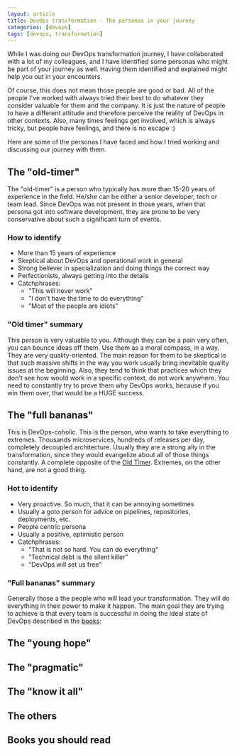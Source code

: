 ```yaml
---
layout: article
title: DevOps transformation - The personas in your journey
categories: [devops]
tags: [devops, transformation]
---
```


While I was doing our DevOps transformation journey, I have collaborated with a lot of my colleagues, and I have identified some personas who might be part of your journey as well. Having them identified and explained might help you out in your encounters.

Of course, this does not mean those people are good or bad. All of the people I've worked with always tried their best to do whatever they consider valuable for them and the company. It is just the nature of people to have a different attitude and therefore perceive the reality of DevOps in other contexts. Also, many times feelings get involved, which is always tricky, but people have feelings, and there is no escape :)

Here are some of the personas I have faced and how I tried working and discussing our journey with them.

## The "old-timer"

The "old-timer" is a person who typically has more than 15-20 years of experience in the field. He/she can be either a senior developer, tech or team lead. Since DevOps was not present in those years, when that persona got into software development, they are prone to be very conservative about such a significant turn of events.

### How to identify

* More than 15 years of experience
* Skeptical about DevOps and operational work in general
* Strong believer in specialization and doing things the correct way
* Perfectionists, always getting into the details
* Catchphrases:
  * "This will never work"
  * "I don't have the time to do everything"
  * "Most of the people are idiots"

### "Old timer" summary

This person is very valuable to you. Although they can be a pain very often, you can bounce ideas off them. Use them as a moral compass, in a way. They are very quality-oriented. The main reason for them to be skeptical is that such massive shifts in the way you work usually bring inevitable quality issues at the beginning. Also, they tend to think that practices which they don't see how would work in a specific context, do not work anywhere. You need to constantly try to prove them why DevOps works, because if you win them over, that would be a HUGE success.

## The "full bananas"

This is DevOps-coholic. This is the person, who wants to take everything to extremes. Thousands microservices, hundreds of releases per day, completely decoupled architecture. Usually they are a strong ally in the transformation, since they would evangelize about all of those things constantly. A complete opposite of the [Old Timer](#the-old-timer). Extremes, on the other hand, are not a good thing.

### Hot to identify

* Very proactive. So much, that it can be annoying sometimes
* Usually a goto person for advice on pipelines, repositories, deployments, etc.
* People centric persona
* Usually a positive, optimistic person
* Catchphrases:
  * "That is not so hard. You can do everything"
  * "Technical debt is the silent killer"
  * "DevOps will set us free"

### "Full bananas" summary

Generally those a the people who will lead your transformation. They will do everything in their power to make it happen. The main goal they are trying to achieve is that every team is successful in doing the ideal state of DevOps described in the [books](#books-you-should-read):

## The "young hope"

## The "pragmatic"

## The "know it all"

## The others

## Books you should read
